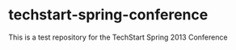 techstart-spring-conference
===========================

This is a test repository for the TechStart Spring 2013 Conference